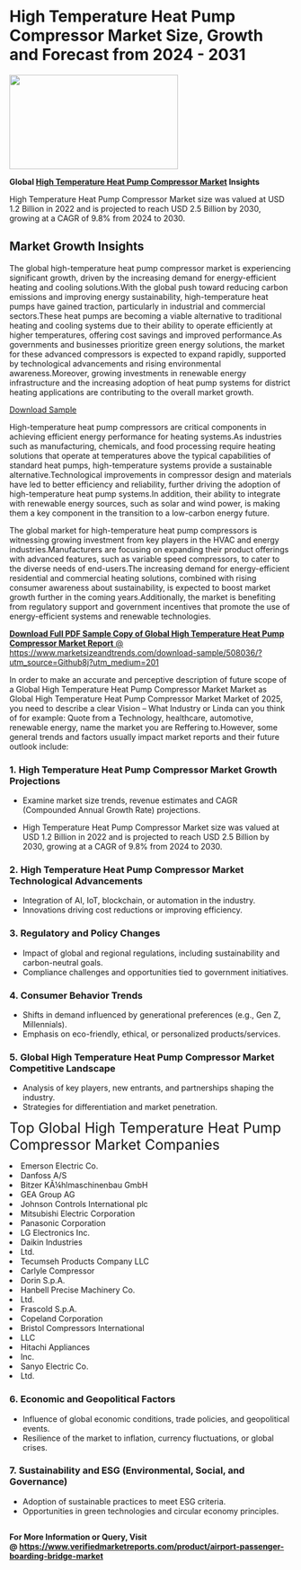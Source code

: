 <H1>High Temperature Heat Pump Compressor Market Size, Growth and Forecast from 2024 - 2031</H1><img class="aligncenter size-medium wp-image-584254" src="https://thirdeyenews.in/wp-content/uploads/2024/09/Global-Market-Research-300x168.jpeg" alt="" width="300" height="168" /><p><strong>Global&nbsp;<a href="https://www.marketsizeandtrends.com/download-sample/508036/?utm_source=Github8j?utm_medium=201">High Temperature Heat Pump Compressor Market</a> Insights</strong></p><p>High Temperature Heat Pump Compressor Market size was valued at USD 1.2 Billion in 2022 and is projected to reach USD 2.5 Billion by 2030, growing at a CAGR of 9.8% from 2024 to 2030.</p><p><h2>Market Growth Insights</h2> <p>The global high-temperature heat pump compressor market is experiencing significant growth, driven by the increasing demand for energy-efficient heating and cooling solutions.With the global push toward reducing carbon emissions and improving energy sustainability, high-temperature heat pumps have gained traction, particularly in industrial and commercial sectors.These heat pumps are becoming a viable alternative to traditional heating and cooling systems due to their ability to operate efficiently at higher temperatures, offering cost savings and improved performance.As governments and businesses prioritize green energy solutions, the market for these advanced compressors is expected to expand rapidly, supported by technological advancements and rising environmental awareness.Moreover, growing investments in renewable energy infrastructure and the increasing adoption of heat pump systems for district heating applications are contributing to the overall market growth.</p> <p><a href="#">Download Sample</a></p> <p>High-temperature heat pump compressors are critical components in achieving efficient energy performance for heating systems.As industries such as manufacturing, chemicals, and food processing require heating solutions that operate at temperatures above the typical capabilities of standard heat pumps, high-temperature systems provide a sustainable alternative.Technological improvements in compressor design and materials have led to better efficiency and reliability, further driving the adoption of high-temperature heat pump systems.In addition, their ability to integrate with renewable energy sources, such as solar and wind power, is making them a key component in the transition to a low-carbon energy future.</p> <p>The global market for high-temperature heat pump compressors is witnessing growing investment from key players in the HVAC and energy industries.Manufacturers are focusing on expanding their product offerings with advanced features, such as variable speed compressors, to cater to the diverse needs of end-users.The increasing demand for energy-efficient residential and commercial heating solutions, combined with rising consumer awareness about sustainability, is expected to boost market growth further in the coming years.Additionally, the market is benefiting from regulatory support and government incentives that promote the use of energy-efficient systems and renewable technologies.</p> <p><a href="#"></p><p><span class=""><strong>Download Full PDF Sample Copy of Global High Temperature Heat Pump Compressor Market Report</strong> @ <a href="https://www.marketsizeandtrends.com/download-sample/508036/?utm_source=Github8j?utm_medium=201" target="_blank">https://www.marketsizeandtrends.com/download-sample/508036/?utm_source=Github8j?utm_medium=201</a></span></p><p>In order to make an accurate and perceptive description of future scope of a Global&nbsp;High Temperature Heat Pump Compressor Market Market as Global&nbsp;High Temperature Heat Pump Compressor Market Market of 2025, you need to describe a clear Vision &ndash; What Industry or Linda can you think of for example: Quote from a Technology, healthcare, automotive, renewable energy, name the market you are Reffering to.However, some general trends and factors usually impact market reports and their future outlook include:</p><h3>1.&nbsp;<strong>High Temperature Heat Pump Compressor Market Growth Projections</strong></h3><ul><li>Examine market size trends, revenue estimates and CAGR (Compounded Annual Growth Rate) projections.</li><li><p>High Temperature Heat Pump Compressor Market size was valued at USD 1.2 Billion in 2022 and is projected to reach USD 2.5 Billion by 2030, growing at a CAGR of 9.8% from 2024 to 2030.</p></li></ul><h3>2.&nbsp;<strong>High Temperature Heat Pump Compressor Market Technological Advancements</strong></h3><ul><li>Integration of AI, IoT, blockchain, or automation in the industry.</li><li>Innovations driving cost reductions or improving efficiency.</li></ul><h3>3.&nbsp;<strong>Regulatory and Policy Changes</strong></h3><ul><li>Impact of global and regional regulations, including sustainability and carbon-neutral goals.</li><li>Compliance challenges and opportunities tied to government initiatives.</li></ul><h3>4.&nbsp;<strong>Consumer Behavior Trends</strong></h3><ul><li>Shifts in demand influenced by generational preferences (e.g., Gen Z, Millennials).</li><li>Emphasis on eco-friendly, ethical, or personalized products/services.</li></ul><h3>5.&nbsp;<strong>Global High Temperature Heat Pump Compressor Market Competitive Landscape</strong></h3><ul><li>Analysis of key players, new entrants, and partnerships shaping the industry.</li><li>Strategies for differentiation and market penetration.</li></ul><p data-pm-slice="1 1 []"><span style="color: inherit; font-family: inherit; font-size: 25px;">Top Global High Temperature Heat Pump Compressor Market Companies</span></p><div class="" data-test-id=""><p><li>Emerson Electric Co.</li><li> Danfoss A/S</li><li> Bitzer KÃ¼hlmaschinenbau GmbH</li><li> GEA Group AG</li><li> Johnson Controls International plc</li><li> Mitsubishi Electric Corporation</li><li> Panasonic Corporation</li><li> LG Electronics Inc.</li><li> Daikin Industries</li><li> Ltd.</li><li> Tecumseh Products Company LLC</li><li> Carlyle Compressor</li><li> Dorin S.p.A.</li><li> Hanbell Precise Machinery Co.</li><li> Ltd.</li><li> Frascold S.p.A.</li><li> Copeland Corporation</li><li> Bristol Compressors International</li><li> LLC</li><li> Hitachi Appliances</li><li> Inc.</li><li> Sanyo Electric Co.</li><li> Ltd.</li></p></div><h3>6.&nbsp;<strong>Economic and Geopolitical Factors</strong></h3><ul><li>Influence of global economic conditions, trade policies, and geopolitical events.</li><li>Resilience of the market to inflation, currency fluctuations, or global crises.</li></ul><h3>7.&nbsp;<strong>Sustainability and ESG (Environmental, Social, and Governance)</strong></h3><ul><li>Adoption of sustainable practices to meet ESG criteria.</li><li>Opportunities in green technologies and circular economy principles.</li></ul><h2><strong style="font-size: 14px;">For More Information or Query, Visit @&nbsp;</strong><a style="background-color: #ffffff; font-size: 14px;" href="https://www.marketsizeandtrends.com/report/high-temperature-heat-pump-compressor-market/" target="_blank">https://www.verifiedmarketreports.com/product/airport-passenger-boarding-bridge-market</a></h2>